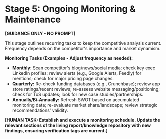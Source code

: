 # Stage 5: Ongoing Monitoring & Maintenance

**[GUIDANCE ONLY - NO PROMPT]**

This stage outlines recurring tasks to keep the competitive analysis current. Frequency depends on the competitor's importance and market dynamism.

**Monitoring Tasks (Examples - Adjust frequency as needed):**
* **Monthly:** Scan competitor's blog/news/social media; check key exec LinkedIn profiles; review alerts (e.g., Google Alerts, Feedly) for mentions; check for major pricing page changes.
* **Quarterly:** Re-check funding databases (e.g., Crunchbase); review app store ratings/recent reviews; re-assess website messaging/positioning; check for ToS updates; look for new case studies/partnerships.
* **Annually/Bi-Annually:** Refresh SWOT based on accumulated monitoring data; re-evaluate market share/landscape; review strategic recommendations' validity.

**[HUMAN TASK: Establish and execute a monitoring schedule. Update the relevant sections of the living report/knowledge repository with new findings, ensuring verification tags are current.]**